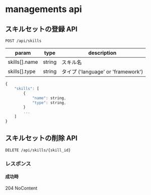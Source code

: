 # managements api

## スキルセットの登録 API

```
POST /api/skills
```

| param         | type   | description                        |
| ------------- | ------ | ---------------------------------- |
| skills[].name | string | スキル名                           |
| skills[].type | string | タイプ ('language' or 'framework') |

```javascript
{
    "skills": [
        {
            "name": string,
            "type": string,
        }
        ...
    ]
}
```

## スキルセットの削除 API

```
DELETE /api/skills/{skill_id}
```

### レスポンス

#### 成功時

204 NoContent
